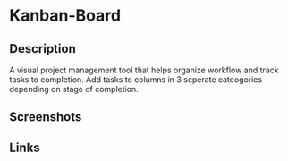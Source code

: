 # Kanban-Board

## Description
A visual project management tool that helps organize workflow and track tasks to completion. Add tasks to columns in 3 seperate cateogories depending on stage of completion.

## Screenshots

## Links